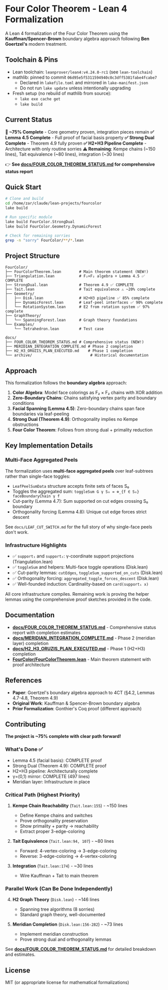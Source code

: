 # Four Color Theorem - Lean 4 Formalization

A Lean 4 formalization of the Four Color Theorem using the **Kauffman/Spencer-Brown** boundary algebra approach following **Ben Goertzel's** modern treatment.

## Toolchain & Pins

- Lean toolchain: `leanprover/lean4:v4.24.0-rc1` (see `lean-toolchain`)
- mathlib: pinned to commit `06d95e5f5311594940c0c3dff5381fabe4fcabe7`
  - Declared in `lakefile.toml` and mirrored in `lake-manifest.json`
  - Do not run `lake update` unless intentionally upgrading
- Fresh setup (no rebuild of mathlib from source):
  - `lake exe cache get`
  - `lake build`

## Current Status

**🎯 ~75% Complete** - Core geometry proven, integration pieces remain
**✅ Lemma 4.5 Complete** - Full proof of facial basis property
**✅ Strong Dual Complete** - Theorem 4.9 fully proven
**✅ H2+H3 Pipeline Complete** - Architecture with only routine sorries
**⚠️ Remaining**: Kempe chains (~150 lines), Tait equivalence (~80 lines), integration (~30 lines)

👉 **See [docs/FOUR_COLOR_THEOREM_STATUS.md](docs/FOUR_COLOR_THEOREM_STATUS.md) for comprehensive status report**

## Quick Start

```bash
# Clone and build
cd /home/zar/claude/lean-projects/fourcolor
lake build

# Run specific module
lake build FourColor.StrongDual
lake build FourColor.Geometry.DynamicForest

# Check for remaining sorries
grep -n "sorry" FourColor/**/*.lean
```

## Project Structure

```
FourColor/
├── FourColorTheorem.lean        # Main theorem statement (NEW!)
├── Triangulation.lean           # F₂×F₂ algebra + Lemma 4.5 ✅ COMPLETE
├── StrongDual.lean              # Theorem 4.9 ✅ COMPLETE
├── Tait.lean                    # Tait equivalence ⚠️ ~20% complete
├── Geometry/
│   ├── Disk.lean                # H2+H3 pipeline ✅ 85% complete
│   ├── DynamicForest.lean       # Leaf-peel interfaces ✅ 90% complete
│   └── RotationSystem.lean      # E2 from rotation system ✅ 97% complete
├── GraphTheory/
│   └── SpanningForest.lean      # Graph theory foundations
└── Examples/
    └── Tetrahedron.lean         # Test case

docs/
├── FOUR_COLOR_THEOREM_STATUS.md # Comprehensive status (NEW!)
├── MERIDIAN_INTEGRATION_COMPLETE.md # Phase 2 completion
├── H2_H3_ORUZIS_PLAN_EXECUTED.md    # Phase 1 completion
└── archive/                          # Historical documentation
```

## Approach

This formalization follows the **boundary algebra** approach:

1. **Color Algebra**: Model face colorings as F₂ × F₂ chains with XOR addition
2. **Zero-Boundary Chains**: Chains satisfying vertex parity and boundary conditions
3. **Facial Spanning (Lemma 4.5)**: Zero-boundary chains span face boundaries via leaf-peeling
4. **Strong Dual (Theorem 4.9)**: Orthogonality implies no Kempe obstructions
5. **Four Color Theorem**: Follows from strong dual + primality reduction

## Key Implementation Details

### Multi-Face Aggregated Peels

The formalization uses **multi-face aggregated peels** over leaf-subtrees rather than single-face toggles:

- `LeafPeelSumData` structure accepts finite sets of faces S₀
- Toggles the aggregated sum: `toggleSum G γ S₀ = ⊕_{f ∈ S₀} faceBoundaryChain γ f`
- Cut-parity (Lemma 4.7): Sum supported on cut edges crossing S₀ boundary
- Orthogonality forcing (Lemma 4.8): Unique cut edge forces strict descent

See `docs/LEAF_CUT_SWITCH.md` for the full story of why single-face peels don't work.

### Infrastructure Highlights

- ✅ `support₁` and `support₂`: γ-coordinate support projections (Triangulation.lean)
- ✅ `toggleSum` and helpers: Multi-face toggle operations (Disk.lean)
- ✅ Cut-parity lemmas: `cutEdges`, `toggleSum_supported_on_cuts` (Disk.lean)
- ✅ Orthogonality forcing: `aggregated_toggle_forces_descent` (Disk.lean)
- ✅ Well-founded induction: Cardinality-based on `card(support₁ x)`

All core infrastructure compiles. Remaining work is proving the helper lemmas using the comprehensive proof sketches provided in the code.

## Documentation

- **[docs/FOUR_COLOR_THEOREM_STATUS.md](docs/FOUR_COLOR_THEOREM_STATUS.md)** - Comprehensive status report with completion estimates
- **[docs/MERIDIAN_INTEGRATION_COMPLETE.md](docs/MERIDIAN_INTEGRATION_COMPLETE.md)** - Phase 2 (meridian layer) completion
- **[docs/H2_H3_ORUZIS_PLAN_EXECUTED.md](docs/H2_H3_ORUZIS_PLAN_EXECUTED.md)** - Phase 1 (H2+H3) completion
- **[FourColor/FourColorTheorem.lean](FourColor/FourColorTheorem.lean)** - Main theorem statement with proof architecture

## References

- **Paper**: Goertzel's boundary algebra approach to 4CT (§4.2, Lemmas 4.7-4.8, Theorem 4.9)
- **Original Work**: Kauffman & Spencer-Brown boundary algebra
- **Prior Formalization**: Gonthier's Coq proof (different approach)

## Contributing

**The project is ~75% complete with clear path forward!**

### What's Done ✅
- Lemma 4.5 (facial basis): COMPLETE proof
- Strong Dual (Theorem 4.9): COMPLETE proof
- H2+H3 pipeline: Architecturally complete
- γ=(0,1) mirror: COMPLETE (497 lines)
- Meridian layer: Infrastructure in place

### Critical Path (Highest Priority)
1. **Kempe Chain Reachability** (`Tait.lean:155`) - ~150 lines
   - Define Kempe chains and switches
   - Prove orthogonality preservation
   - Show primality + parity → reachability
   - Extract proper 3-edge-coloring

2. **Tait Equivalence** (`Tait.lean:94, 107`) - ~80 lines
   - Forward: 4-vertex-coloring → 3-edge-coloring
   - Reverse: 3-edge-coloring → 4-vertex-coloring

3. **Integration** (`Tait.lean:174`) - ~30 lines
   - Wire Kauffman + Tait to main theorem

### Parallel Work (Can Be Done Independently)
4. **H2 Graph Theory** (`Disk.lean`) - ~146 lines
   - Spanning tree algorithms (8 sorries)
   - Standard graph theory, well-documented

5. **Meridian Completion** (`Disk.lean:156-282`) - ~73 lines
   - Implement meridian construction
   - Prove strong dual and orthogonality lemmas

See **[docs/FOUR_COLOR_THEOREM_STATUS.md](docs/FOUR_COLOR_THEOREM_STATUS.md)** for detailed breakdown and estimates.

## License

MIT (or appropriate license for mathematical formalizations)

